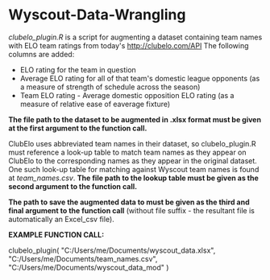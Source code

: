 # Wyscout-Data-Wrangling

*clubelo_plugin.R* is a script for augmenting a dataset containing team names with ELO team ratings from today's http://clubelo.com/API
The following columns are added:
- ELO rating for the team in question
- Average ELO rating for all of that team's domestic league opponents (as a measure of strength of schedule across the season)
- Team ELO rating - Average domestic opposition ELO rating (as a measure of relative ease of eaverage fixture)

**The file path to the dataset to be augmented in .xlsx format must be given at the first argument to the function call.**

ClubElo uses abbreviated team names in their dataset, so clubelo_plugin.R must reference a look-up table to match team names as they appear on ClubElo to the corresponding names as they appear in the original dataset. One such look-up table for matching against Wyscout team names is found at *team_names.csv*. **The file path to the lookup table must be given as the second argument to the function call.**

**The path to save the augmented data to must be given as the third and final argument to the function call** (without file suffix - the resultant file is automatically an Excel_csv file).

**EXAMPLE FUNCTION CALL:**

clubelo_plugin(
"C:/Users/me/Documents/wyscout_data.xlsx", 
"C:/Users/me/Documents/team_names.csv",
"C:/Users/me/Documents/wyscout_data_mod"
)
